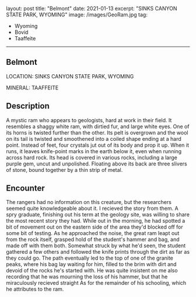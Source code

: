 layout: post
title:  "Belmont"
date:   2021-01-13
excerpt: "SINKS CANYON STATE PARK, WYOMING"
image: /images/GeoRam.jpg
tag:
- Wyoming
- Bovid
- Taaffeite
---

## Belmont

LOCATION: SINKS CANYON STATE PARK, WYOMING

MINERAL: TAAFFEITE

## Description

A mystic ram who appears to geologists, hard at work in their field. It resembles a shaggy white ram, with dirtied fur, and large white eyes. One of its horns is twisted further than the other. Its pelt is overgrown and the wool on its tail is twisted and smoothened into a coiled shape ending at a hard point. Instead of feet, four crystals jut out of its body and prop it up. When it runs, it leaves knife-point marks in the earth below it, even when running across hard rock. Its head is covered in various rocks, including a large purple gem, uncut and unpolished. Floating above its back are three slivers of stone, bound together by a thin strip of metal.

## Encounter

The rangers had no information on this creature, but the researchers seemed quite knowledgeable about it. I recieved the story from them. A spry graduate, finishing out his term at the geology site, was willing to share the most recent story they had. While out in the morning, he had spotted a bit of movement out on the eastern side of the area they'd blocked off for some bit of testing. As he approached the noise, the great ram leapt out from the rock itself, grasped hold of the student's hammer and bag, and made off with them both. Somewhat struck by what he'd seen, the student gathered a few others and followed the knife prints through the dirt as far as they could go. The path eventually led to the top of one of the granite peaks, where his bag lay waiting for him, filled to the brim with dirt and devoid of the rocks he's started with. He was quite insistent on me also recording that he was mourning the loss of his hammer, but that he miraculously recieved straight As for the remainder of his schooling, which he attributes to the ram.
